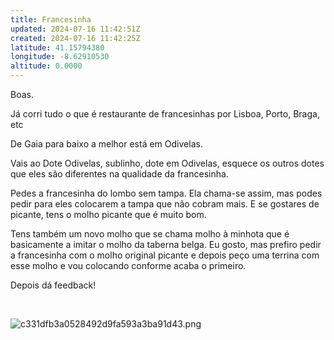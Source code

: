 ```yaml
---
title: Francesinha
updated: 2024-07-16 11:42:51Z
created: 2024-07-16 11:42:25Z
latitude: 41.15794380
longitude: -8.62910530
altitude: 0.0000
---
```


Boas.

Já corri tudo o que é restaurante de francesinhas por Lisboa, Porto, Braga, etc

De Gaia para baixo a melhor está em Odivelas.

Vais ao Dote Odivelas, sublinho, dote em Odivelas, esquece os outros dotes que eles são diferentes na qualidade da francesinha.

Pedes a francesinha do lombo sem tampa. Ela chama-se assim, mas podes pedir para eles colocarem a tampa que não cobram mais. E se gostares de picante, tens o molho picante que é muito bom.

Tens também um novo molho que se chama molho à minhota que é basicamente a imitar o molho da taberna belga. Eu gosto, mas prefiro pedir a francesinha com o molho original picante e depois peço uma terrina com esse molho e vou colocando conforme acaba o primeiro.

Depois dá feedback!

&nbsp;

![c331dfb3a0528492d9fa593a3ba91d43.png](c331dfb3a0528492d9fa593a3ba91d43.png)